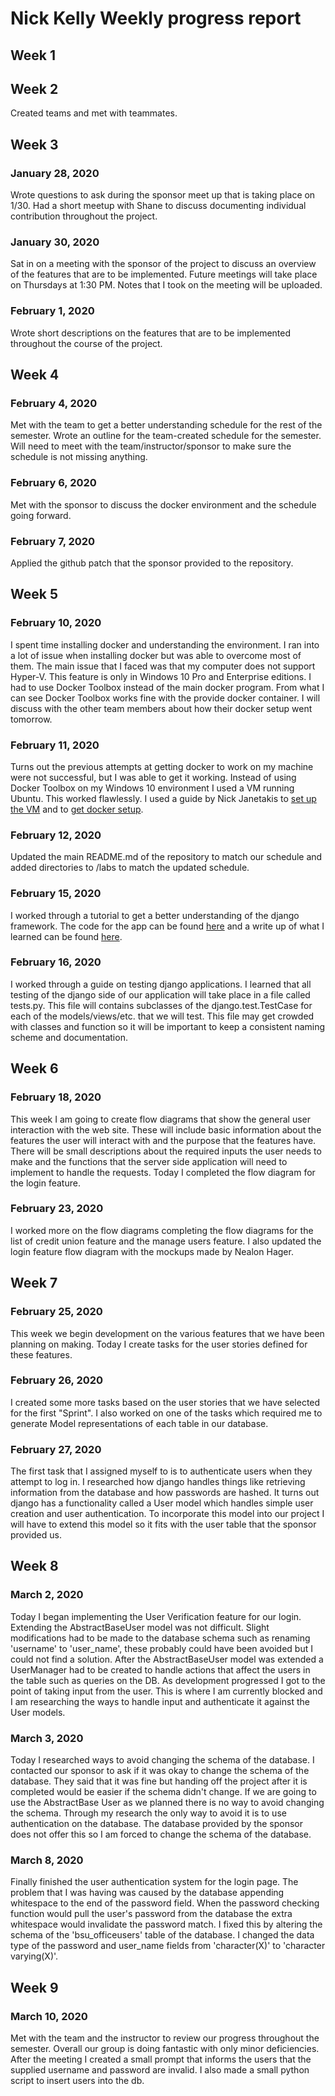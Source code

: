 # Nick Kelly Weekly progress report

## Week 1

## Week 2

Created teams and met with teammates.

## Week 3

### January 28, 2020

Wrote questions to ask during the sponsor meet up that is taking place on 1/30. Had a short meetup with Shane to discuss documenting individual contribution throughout the project.

### January 30, 2020

Sat in on a meeting with the sponsor of the project to discuss an overview of the features that are to be implemented. Future meetings will take place on Thursdays at 1:30 PM. Notes that I took on the meeting will be uploaded.

### February 1, 2020

Wrote short descriptions on the features that are to be implemented throughout the course of the project. 

## Week 4

### February 4, 2020

Met with the team to get a better understanding schedule for the rest of the semester. Wrote an outline for the team-created schedule for the semester. Will need to meet with the team/instructor/sponsor to make sure the schedule is not missing anything.

### February 6, 2020

Met with the sponsor to discuss the docker environment and the schedule going forward.

### February 7, 2020

Applied the github patch that the sponsor provided to the repository.

## Week 5

### February 10, 2020

I spent time installing docker and understanding the environment. I ran into a lot of issue when installing docker but was able to overcome most of them. The main issue that I faced was that my computer does not support Hyper-V. This feature is only in Windows 10 Pro and Enterprise editions. I had to use Docker Toolbox instead of the main docker program. From what I can see Docker Toolbox works fine with the provide docker container. I will discuss with the other team members about how their docker setup went tomorrow.

### February 11, 2020

Turns out the previous attempts at getting docker to work on my machine were not successful, but I was able to get it working. Instead of using Docker Toolbox on my Windows 10 environment I used a VM running Ubuntu. This worked flawlessly. I used a guide by Nick Janetakis to [set up the VM](https://nickjanetakis.com/blog/create-an-awesome-linux-development-environment-in-windows-with-vmware) and to [get docker setup](https://nickjanetakis.com/blog/docker-tip-73-connecting-to-a-remote-docker-daemon).

### February 12, 2020

Updated the main README.md of the repository to match our schedule and added directories to /labs to match the updated schedule.

### February 15, 2020

I worked through a tutorial to get a better understanding of the django framework. The code for the app can be found [here](../labs/docker/testDjango/) and a write up of what I learned can be found [here](../labs/docker/testDjango/README.md).

### February 16, 2020

I worked through a guide on testing django applications. I learned that all testing of the django side of our application will take place in a file called tests.py. This file will contains subclasses of the django.test.TestCase for each of the models/views/etc. that we will test. This file may get crowded with classes and function so it will be important to keep a consistent naming scheme and documentation.

## Week 6

### February 18, 2020

This week I am going to create flow diagrams that show the general user interaction with the web site. These will include basic information about the features the user will interact with and the purpose that the features have. There will be small descriptions about the required inputs the user needs to make and the functions that the server side application will need to implement to handle the requests. Today I completed the flow diagram for the login feature.

### February 23, 2020

I worked more on the flow diagrams completing the flow diagrams for the list of credit union feature and the manage users feature. I also updated the login feature flow diagram with the mockups made by Nealon Hager.


## Week 7

### February 25, 2020

This week we begin development on the various features that we have been planning on making. Today I create tasks for the user stories defined for these features.

### February 26, 2020

I created some more tasks based on the user stories that we have selected for the first "Sprint". I also worked on one of the tasks which required me to generate Model representations of each table in our database. 

### February 27, 2020

The first task that I assigned myself to is to authenticate users when they attempt to log in. I researched how django handles things like retrieving information from the database and how passwords are hashed. It turns out django has a functionality called a User model which handles simple user creation and user authentication. To incorporate this model into our project I will have to extend this model so it fits with the user table that the sponsor provided us. 


## Week 8

### March 2, 2020

Today I began implementing the User Verification feature for our login. Extending the AbstractBaseUser model was not difficult. Slight modifications had to be made to the database schema such as renaming 'username' to 'user_name', these probably could have been avoided but I could not find a solution. After the AbstractBaseUser model was extended a UserManager had to be created to handle actions that affect the users in the table such as queries on the DB. As development progressed I got to the point of taking input from the user. This is where I am currently blocked and I am researching the ways to handle input and authenticate it against the User models. 


### March 3, 2020

Today I researched ways to avoid changing the schema of the database. I contacted our sponsor to ask if it was okay to change the schema of the database. They said that it was fine but handing off the project after it is completed would be easier if the schema didn't change. If we are going to use the AbstractBase User as we planned there is no way to avoid changing the schema. Through my research the only way to avoid it is to use authentication on the database. The database provided by the sponsor does not offer this so I am forced to change the schema of the database.

### March 8, 2020

Finally finished the user authentication system for the login page. The problem that I was having was caused by the database appending whitespace to the end of the password field. When the password checking function would pull the user's password from the database the extra whitespace would invalidate the password match. I fixed this by altering the schema of the 'bsu_officeusers' table of the database. I changed the data type of the password and user_name fields from 'character(X)' to 'character varying(X)'.


## Week 9

### March 10, 2020

Met with the team and the instructor to review our progress throughout the semester. Overall our group is doing fantastic with only minor deficiencies. After the meeting I created a small prompt that informs the users that the supplied username and password are invalid. I also made a small python script to insert users into the db.


